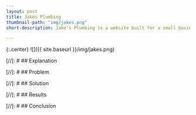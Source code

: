 ```yaml
---
layout: post
title: Jakes Plumbing
thumbnail-path: "img/jakes.png"
short-description: Jake's Plumbing is a website built for a small business.

---
```


{:.center}
![]({{ site.baseurl }}/img/jakes.png)

[//]: # ## Explanation



[//]: # ## Problem



[//]: # ## Solution



[//]: # ## Results



[//]: # ## Conclusion
